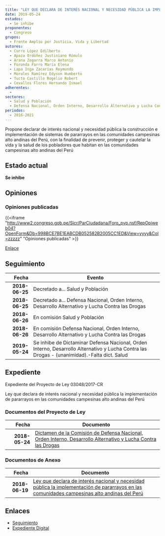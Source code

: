 ```yaml
---
title: "LEY QUE DECLARA DE INTERÉS NACIONAL Y NECESIDAD PÚBLICA LA IMPLEMENTACIÓN DE PARARRAYOS EN LAS COMUNIDADES CAMPESINAS ALTO ANDINAS DEL PERÚ"
date: 2019-05-24
estados: 
  - Se inhibe
proponentes: 
  - Congreso
grupos: 
  - Frente Amplio por Justicia, Vida y Libertad
autores: 
  - Curro López Edilberto
  - Apaza Ordóñez Justiniano Rómulo
  - Arana Zegarra Marco Antonio
  - Foronda Farro María Elena
  - Lapa Inga Zacarías Reymundo
  - Morales Ramírez Edyson Humberto
  - Tucto Castillo Rogelio Robert
  - Cevallos Flores Hernando Ismael
adherentes: 
  - 
sectores: 
  - Salud y Población
  - Defensa Nacional, Orden Interno, Desarrollo Alternativo y Lucha Contra las Drogas
periodos: 
  - 2016-2021
---
```


Propone declarar de interés nacional y necesidad pública la construcción e implementación de sistemas de pararrayos en las comunidades campesinas alto andinas del Perú, con la finalidad de prevenir, proteger y cautelar la vida y la salud de los pobladores que habitan en las comunidades campesinas alto andinas del Perú


## Estado actual

**Se inhibe**

## Opiniones

### Opiniones publicadas

{{<iframe "http://www2.congreso.gob.pe/Sicr/ParCiudadana/Foro_pvp.nsf/RepOpiweb04?OpenForm&Db=998BCE7BE1EABCDB052582B2005CC1ED&View=yyyy&Col=zzzzz" "Opiniones publicadas" >}}

[Enlace](http://www2.congreso.gob.pe/Sicr/ParCiudadana/Foro_pvp.nsf/RepOpiweb04?OpenForm&Db=998BCE7BE1EABCDB052582B2005CC1ED&View=yyyy&Col=zzzzz)

## Seguimiento

| Fecha | Evento |
|------:|--------|
| **2018-06-25** | Decretado a... Salud y Población|
| **2018-06-25** | Decretado a... Defensa Nacional, Orden Interno, Desarrollo Alternativo y Lucha Contra las Drogas|
| **2018-06-26** | En comisión Salud y Población|
| **2018-06-26** | En comisión Defensa Nacional, Orden Interno, Desarrollo Alternativo y Lucha Contra las Drogas|
| **2019-05-24** | Se inhibe de Dictaminar Defensa Nacional, Orden Interno, Desarrollo Alternativo y Lucha Contra las Drogas - (unanimidad).-Falta dict. Salud|


## Expediente

Expediente del Proyecto de Ley 03048/2017-CR

Ley que declara de interés nacional y necesidad pública la implementación de pararrayos en las comunidades campesinas alto andinas del Perú


### Documentos del Proyecto de Ley

| Fecha | Documento |
|------:|--------|
| **2018-05-24** | [Dictamen de la Comisión de Defensa Nacional, Orden Interno, Desarrollo Alternativo y Lucha Contra las Drogas](http://www.leyes.congreso.gob.pe/Documentos/2016_2021/Dictamenes/Proyectos_de_Ley/03048DC07MAY20190524.pdf) |

### Documentos de Anexo

| Fecha | Documento |
|------:|--------|
| **2018-06-19** | [Ley que declara de interés nacional y necesidad pública la implementación de pararrayos en las comunidades campesinas alto andinas del Perú](http://www.leyes.congreso.gob.pe/Documentos/2016_2021/Proyectos_de_Ley_y_de_Resoluciones_Legislativas/PL0304820180619..pdf) |

## Enlaces 

- [Seguimiento](http://www2.congreso.gob.pe/Sicr/TraDocEstProc/CLProLey2016.nsf/f7fff46988ca05b1052578e100829cc7/6d3ea3d8be76ec45052582b200622640?OpenDocument)
- [Expediente Digital](http://www2.congreso.gob.pe/Sicr/TraDocEstProc/CLProLey2016.nsf/f7fff46988ca05b1052578e100829cc7/6d3ea3d8be76ec45052582b200622640?OpenDocument&Click=05257FB7005EB655.eb71d0cf91d8294e05256cdf006b5706/$Body/0.1C6C)
